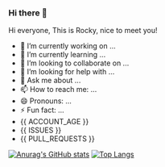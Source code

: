 ### Hi there 👋

Hi everyone, This is Rocky, nice to meet you!

- 🔭 I’m currently working on ...
- 🌱 I’m currently learning ...
- 👯 I’m looking to collaborate on ...
- 🤔 I’m looking for help with ...
- 💬 Ask me about ...
- 📫 How to reach me: ...
- 😄 Pronouns: ...
- ⚡ Fun fact: ...
- {{ ACCOUNT_AGE }}
- {{ ISSUES }}
- {{ PULL_REQUESTS }}

[![Anurag's GitHub stats](https://github-readme-stats.vercel.app/api?username=jiazhiyuans)](https://github.com/anuraghazra/github-readme-stats)
[![Top Langs](https://github-readme-stats.vercel.app/api/top-langs/?username=jiazhiyuans&layout=compact)](https://github.com/anuraghazra/github-readme-stats)

